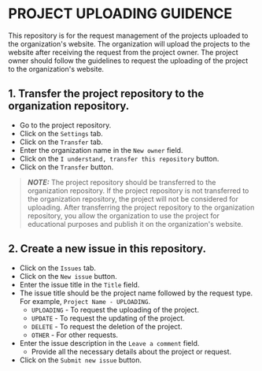 # PROJECT UPLOADING GUIDENCE
This repository is for the request management of the projects uploaded to the organization's website. The organization will upload the projects to the website after receiving the request from the project owner. The project owner should follow the guidelines to request the uploading of the project to the organization's website.

## 1. Transfer the project repository to the organization repository.
- Go to the project repository.
- Click on the `Settings` tab.
- Click on the `Transfer` tab.
- Enter the organization name in the `New owner` field.
- Click on the `I understand, transfer this repository` button.
- Click on the `Transfer` button.

> **_NOTE:_** The project repository should be transferred to the organization repository. If the project repository is not transferred to the organization repository, the project will not be considered for uploading. After transferring the project repository to the organization repository, you allow the organization to use the project for educational purposes and publish it on the organization's website.

## 2. Create a new issue in this repository.
- Click on the `Issues` tab.
- Click on the `New issue` button.
- Enter the issue title in the `Title` field.
- The issue title should be the project name followed by the request type. For example, `Project Name - UPLOADING`.
  - `UPLOADING` - To request the uploading of the project.
  - `UPDATE` - To request the updating of the project.
  - `DELETE` - To request the deletion of the project.
  - `OTHER` - For other requests.
- Enter the issue description in the `Leave a comment` field.
  - Provide all the necessary details about the project or request.
- Click on the `Submit new issue` button.
